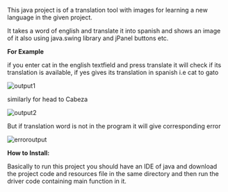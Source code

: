 This java project is of a translation tool with images for learning a new language in 
the given project. 

It takes a word of english and translate it into spanish and shows
an image of it also using java.swing library and jPanel buttons etc.

**For Example**

if you enter cat in the english textfield and press translate it will check if its 
translation is available, if yes gives its translation in spanish i.e cat to gato

![output1](https://user-images.githubusercontent.com/54374987/121813201-6ceaab00-cc84-11eb-98ce-2a68ba983d30.JPG)

similarly for head to Cabeza

![output2](https://user-images.githubusercontent.com/54374987/121813281-da96d700-cc84-11eb-80f8-e8435b92c697.JPG)


But if translation word is not in the program it will give corresponding error

![erroroutput](https://user-images.githubusercontent.com/54374987/121813301-eb474d00-cc84-11eb-87a8-af203cd5d06a.JPG)


**How to Install:**

Basically to run this project you should have an IDE of java and download the project code and resources file in the same directory 
and then run the driver code containing main function in it.
